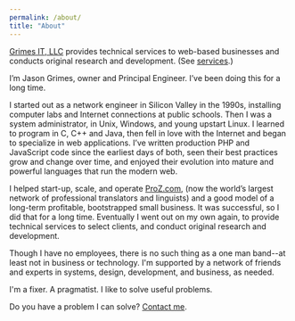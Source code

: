 ```yaml
---
permalink: /about/
title: "About"
---
```


[Grimes IT, LLC](/) provides technical services to web-based businesses and conducts original research and development.
(See [services](/services/).)

I’m Jason Grimes, owner and Principal Engineer. I’ve been doing this for a long time.

I started out as a network engineer in Silicon Valley in the 1990s, installing computer labs and Internet connections at public schools. Then I was a system administrator, in Unix, Windows, and young upstart Linux.
I learned to program in C, C++ and Java,
then fell in love with the Internet and began to specialize in web applications.
I’ve written production PHP and JavaScript code since the earliest days of both,
seen their best practices grow and change over time,
and enjoyed their evolution into mature and powerful languages that run the modern web.

I helped start-up, scale, and operate [ProZ.com](https://www.proz.com/),
(now the world’s largest network of professional translators and linguists)
and a good model of a long-term profitable, bootstrapped small business.
It was successful, so I did that for a long time.
Eventually I went out on my own again,
to provide technical services to select clients,
and conduct original research and development.

Though I have no employees, there is no such thing as a one man band--at least not in business or technology. 
I'm supported by a network of friends and experts in systems, design, development, and business, as needed.

I'm a fixer. A pragmatist. I like to solve useful problems.

Do you have a problem I can solve? [Contact me](/contact/).